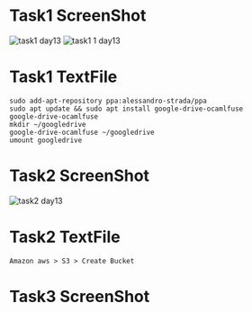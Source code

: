 
# Task1 ScreenShot
![task1  day13](https://user-images.githubusercontent.com/85029049/123077785-fdb94780-d437-11eb-96d7-b8ca5f3c6f67.png)
![task1 1 day13](https://user-images.githubusercontent.com/85029049/123077855-10338100-d438-11eb-9ab0-db06cf10651c.png)


# Task1 TextFile 

```
sudo add-apt-repository ppa:alessandro-strada/ppa
sudo apt update && sudo apt install google-drive-ocamlfuse
google-drive-ocamlfuse
mkdir ~/googledrive
google-drive-ocamlfuse ~/googledrive
umount googledrive
```


# Task2 ScreenShot
![task2 day13](https://user-images.githubusercontent.com/85029049/123078635-ca2aed00-d438-11eb-8d0c-46abc5643395.png)

# Task2 TextFile

```
Amazon aws > S3 > Create Bucket
```
# Task3 ScreenShot


